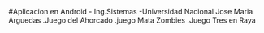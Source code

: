 #Aplicacion en Android - Ing.Sistemas
-Universidad Nacional Jose Maria Arguedas
	.Juego del Ahorcado
	.juego Mata Zombies
	.Juego Tres en Raya